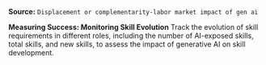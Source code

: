 **Source:** `Displacement or complementarity-labor market impact of gen ai`

**Measuring Success: Monitoring Skill Evolution**
Track the evolution of skill requirements in different roles, including the number of AI-exposed skills, total skills, and new skills, to assess the impact of generative AI on skill development.
